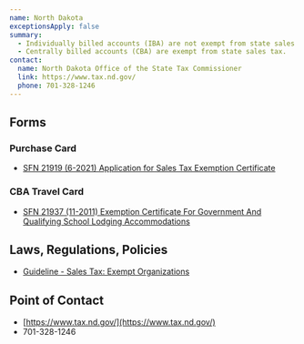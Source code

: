 ```yaml
---
name: North Dakota
exceptionsApply: false
summary:
  - Individually billed accounts (IBA) are not exempt from state sales tax.
  - Centrally billed accounts (CBA) are exempt from state sales tax.
contact:
  name: North Dakota Office of the State Tax Commissioner
  link: https://www.tax.nd.gov/
  phone: 701-328-1246
---
```


## Forms

### Purchase Card

* [SFN 21919 (6-2021) Application for Sales Tax Exemption Certificate](https://www.tax.nd.gov/sites/www/files/documents/forms/application-for-sales-tax-exemption-certificate.pdf)

### CBA Travel Card

* [SFN 21937 (11-2011) Exemption Certificate For Government And Qualifying School Lodging Accommodations](https://www.tax.nd.gov/sites/www/files/documents/forms/exemption-certificate-for-govt-and-qualifying-school-lodging-accommodations.pdf)

## Laws, Regulations, Policies

* [Guideline - Sales Tax: Exempt Organizations](https://www.tax.nd.gov/sites/www/files/documents/guidelines/business/sales-use/guideline-exempt-organizations.pdf)

## Point of Contact
- [https://www.tax.nd.gov/](https://www.tax.nd.gov/)
- 701-328-1246